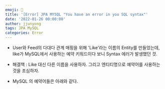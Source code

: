 ```yaml
---
emoji: 🧢
title: '[Error] JPA MYSQL "You have an error in you SQL syntax"'
date: '2022-01-26 00:00:00'
author: jjunyong
tags: JPA MySQL
categories: Error
---
```


- User와 Feed의 다대다 관계 매핑을 위해 'Like'라는 이름의 Entity를 만들었는데, like가 MySQL에서 사용하는 예약 키워드이다 보니
  Syntax 에러가 발생했던 것.

- 해결책 : Like 대신 다른 이름을 사용하자. 그리고 엔티티명으로 예약어를 사용하는 것을 조심하자.

- MySQL 의 예약어들은 아래와 같다.

​
